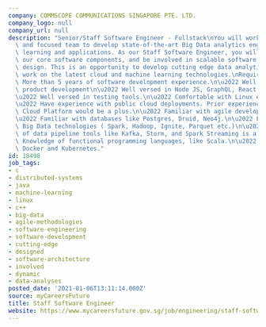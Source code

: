 ```yaml
---
company: COMMSCOPE COMMUNICATIONS SINGAPORE PTE. LTD.
company_logo: null
company_url: null
description: "Senior/Staff Software Engineer - Fullstack\nYou will work with a dynamic\
  \ and focused team to develop state-of-the-art Big Data analytics engine, machine\
  \ learning and applications. As our Staff Software Engineer, you will be implementing\
  \ our core software components, and be involved in scalable software architecture\
  \ design. This is an opportunity to develop cutting edge data analytics tools and\
  \ work on the latest cloud and machine learning technologies.\nRequirements:\n\u2022\
  \ More than 5 years of software development experience.\n\u2022 Well versed in end-to-end\
  \ product development\n\u2022 Well versed in Node JS, GraphQL, React, Redux, Javascript.\n\
  \u2022 Well versed in testing tools.\n\u2022 Comfortable with Linux environment\n\
  \u2022 Have experience with public cloud deployments. Prior experience with Google\
  \ Cloud Platform would be a plus.\n\u2022 Familiar with agile development methodology\n\
  \u2022 Familiar with databases like Postgres, Druid, Neo4j.\n\u2022 Familiar with\
  \ Big Data technologies ( Spark, Hadoop, Ignite, Parquet etc.)\n\u2022 Knowledge\
  \ of data pipeline tools like Kafka, Storm, and Spark Streaming is a plus\n\u2022\
  \ Knowledge of functional programming languages, like Scala.\n\u2022 Familiar with\
  \ Docker and Kubernetes."
id: 18498
job_tags:
- c
- distributed-systems
- java
- machine-learning
- linux
- c++
- big-data
- agile-methodologies
- software-engineering
- software-development
- cutting-edge
- designed
- software-architecture
- involved
- dynamic
- data-analyses
posted_date: '2021-01-06T13:11:14.000Z'
source: myCareersFuture
title: Staff Software Engineer
website: https://www.mycareersfuture.gov.sg/job/engineering/staff-software-engineer-commscope-communications-singapore-e207a343c23fc12cca0a740f839ea34d
---
```


